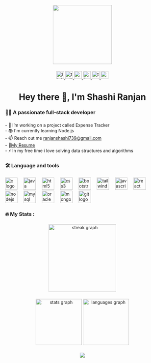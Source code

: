 <div align="center">
  <img height="192" src="https://media.licdn.com/dms/image/v2/D4D16AQGcPtHD6JGVyg/profile-displaybackgroundimage-shrink_350_1400/profile-displaybackgroundimage-shrink_350_1400/0/1696231503866?e=1731542400&v=beta&t=fg5Vp31v8ZHaSaq8N95m1yjzSzlTFrJhTkgA40rB5d8"  />
</div>

###

<div align="center">
  <a href="https://www.linkedin.com/in/739ranjan/" target="_blank">
    <img src="https://img.shields.io/static/v1?message=LinkedIn&logo=linkedin&label=&color=0077B5&logoColor=white&labelColor=&style=flat" height="25" alt="linkedin logo"  />
  </a>
  <a href="https://x.com/739ranjan" target="_blank">
    <img src="https://img.shields.io/static/v1?message=Twitter&logo=twitter&label=&color=1DA1F2&logoColor=white&labelColor=&style=flat" height="25" alt="twitter logo"  />
  </a>
  <a href="https://www.youtube.com/@codingworld9573" target="_blank">
    <img src="https://img.shields.io/static/v1?message=Youtube&logo=youtube&label=&color=FF0000&logoColor=white&labelColor=&style=flat" height="25" alt="youtube logo"  />
  </a>
  <a href="https://www.hackerrank.com/profile/ranjanshashi739" target="_blank">
    <img src="https://img.shields.io/static/v1?message=HackerRank&logo=hackerrank&label=&color=2EC866&logoColor=white&labelColor=&style=flat" height="25" alt="hackerrank logo"  />
  </a>
  <a href="https://leetcode.com/u/739ranjan/" target="_blank">
    <img src="https://img.shields.io/static/v1?message=Leetcode&logo=tryhackme&label=&color=yellow&logoColor=yellow&labelColor=&style=flat" height="25" alt="tryhackme logo"  />
  </a>
  <a href="https://leetcode.com/u/739ranjan/" target="_blank">
    <img src="https://img.shields.io/static/v1?message=GFG&logo=unsplash&label=&color=green&logoColor=green&labelColor=&style=flat" height="25" alt="unsplash logo"  />
  </a>
</div>

###

<h1 align="center">Hey there 👋, I'm Shashi Ranjan</h1>

###

<h3 align="left">👩‍💻  A passionate full-stack developer</h3>

###

<p align="left">- 🔭 I’m working on a project called Expense Tracker<br>- 📚 I'm currently learning Node.js<br>- 📫 Reach out me <a href="mailto: ranjanshashi739@gmail.com">ranjanshashi739@gmail.com</a><br>- 📃<a href="https://drive.google.com/file/d/1XrRqVTslHZt7L9lMcJY6RZ4Zi2JIl3Wk/view?usp=sharing" target="_blank">My Resume</a><br>- ⚡ In my free time i love solving data structures and algorithms</p>

###

<h3 align="left">🛠 Language and tools</h3>

###

<div align="left">
  <img src="https://cdn.jsdelivr.net/gh/devicons/devicon/icons/c/c-original.svg" height="40" alt="c logo"  />
  <img width="12" />
  <img src="https://cdn.jsdelivr.net/gh/devicons/devicon/icons/java/java-original.svg" height="40" alt="java logo"  />
  <img width="12" />
  <img src="https://cdn.jsdelivr.net/gh/devicons/devicon/icons/html5/html5-original.svg" height="40" alt="html5 logo"  />
  <img width="12" />
  <img src="https://cdn.jsdelivr.net/gh/devicons/devicon/icons/css3/css3-original.svg" height="40" alt="css3 logo"  />
  <img width="12" />
  <img src="https://cdn.jsdelivr.net/gh/devicons/devicon/icons/bootstrap/bootstrap-original.svg" height="40" alt="bootstrap logo"  />
  <img width="12" />
  <img src="https://cdn.jsdelivr.net/gh/devicons/devicon/icons/tailwindcss/tailwindcss-original-wordmark.svg" height="40" alt="tailwindcss logo"  />
  <img width="12" />
  <img src="https://cdn.jsdelivr.net/gh/devicons/devicon/icons/javascript/javascript-original.svg" height="40" alt="javascript logo"  />
  <img width="12" />
  <img src="https://cdn.jsdelivr.net/gh/devicons/devicon/icons/react/react-original.svg" height="40" alt="react logo"  />
  <img width="12" />
  <img src="https://cdn.jsdelivr.net/gh/devicons/devicon/icons/nodejs/nodejs-original.svg" height="40" alt="nodejs logo"  />
  <img width="12" />
  <img src="https://cdn.jsdelivr.net/gh/devicons/devicon/icons/mysql/mysql-original.svg" height="40" alt="mysql logo"  />
  <img width="12" />
  <img src="https://cdn.jsdelivr.net/gh/devicons/devicon/icons/oracle/oracle-original.svg" height="40" alt="oracle logo"  />
  <img width="12" />
  <img src="https://cdn.jsdelivr.net/gh/devicons/devicon/icons/mongodb/mongodb-original.svg" height="40" alt="mongodb logo"  />
  <img width="12" />
  <img src="https://cdn.jsdelivr.net/gh/devicons/devicon/icons/git/git-original.svg" height="40" alt="git logo"  />
</div>

###

<h3 align="left">🔥   My Stats :</h3>

###

<div align="center">
  <img src="https://streak-stats.demolab.com?user=739ranjan&locale=en&mode=daily&theme=dark&hide_border=false&border_radius=5&order=3" height="220" alt="streak graph"  />
</div>

###

<div align="center">
  <img src="https://github-readme-stats.vercel.app/api?username=739ranjan&hide_title=false&hide_rank=false&show_icons=true&include_all_commits=true&count_private=true&disable_animations=false&theme=dracula&locale=en&hide_border=false&order=1" height="150" alt="stats graph"  />
  <img src="https://github-readme-stats.vercel.app/api/top-langs?username=739ranjan&locale=en&hide_title=false&layout=compact&card_width=320&langs_count=5&theme=dracula&hide_border=false&order=2" height="150" alt="languages graph"  />
</div>

###

<div align="center">
  <img src="https://profile-counter.glitch.me/739ranjan/count.svg?"  />
</div>

###
